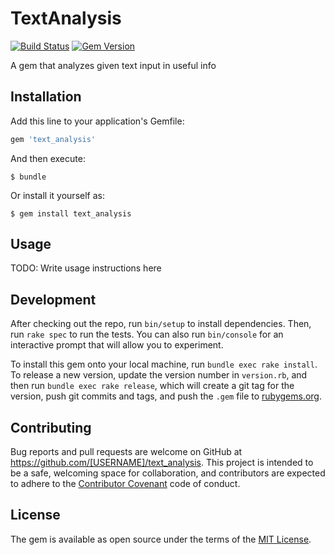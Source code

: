 # TextAnalysis

[![Build Status](https://travis-ci.org/arcanoid/json_to_ruby_class.svg?branch=master)](https://travis-ci.org/arcanoid/text_analysis)
[![Gem Version](https://badge.fury.io/rb/json_to_ruby_class.svg)](https://badge.fury.io/rb/text_analysis)

A gem that analyzes given text input in useful info 

## Installation

Add this line to your application's Gemfile:

```ruby
gem 'text_analysis'
```

And then execute:

    $ bundle

Or install it yourself as:

    $ gem install text_analysis

## Usage

TODO: Write usage instructions here

## Development

After checking out the repo, run `bin/setup` to install dependencies. Then, run `rake spec` to run the tests. You can also run `bin/console` for an interactive prompt that will allow you to experiment.

To install this gem onto your local machine, run `bundle exec rake install`. To release a new version, update the version number in `version.rb`, and then run `bundle exec rake release`, which will create a git tag for the version, push git commits and tags, and push the `.gem` file to [rubygems.org](https://rubygems.org).

## Contributing

Bug reports and pull requests are welcome on GitHub at https://github.com/[USERNAME]/text_analysis. This project is intended to be a safe, welcoming space for collaboration, and contributors are expected to adhere to the [Contributor Covenant](contributor-covenant.org) code of conduct.


## License

The gem is available as open source under the terms of the [MIT License](http://opensource.org/licenses/MIT).
